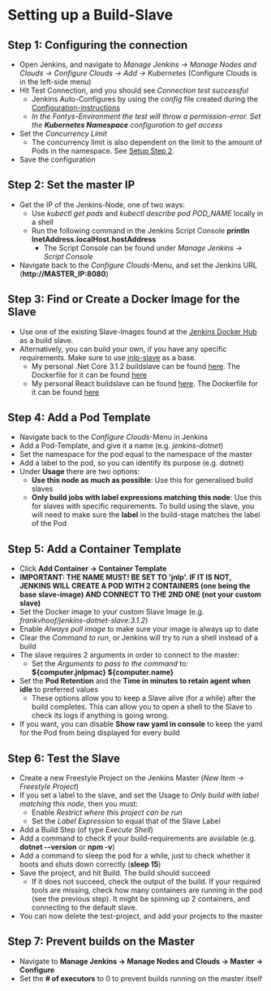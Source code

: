 # Setting up a Build-Slave

## Step 1: Configuring the connection

- Open Jenkins, and navigate to *Manage Jenkins -> Manage Nodes and Clouds -> Configure Clouds -> Add -> Kubernetes* (Configure Clouds is in the left-side menu)
- Hit Test Connection, and you should see *Connection test successful*
  - Jenkins Auto-Configures by using the *config* file created during the [Configuration-instructions](Configuration-Instructions.md)
  - *In the Fontys-Environment the test will throw a permission-error. Set the **Kubernetes Namespace** configuration to get access*
- Set the *Concurrency Limit* 
  - The concurrency limit is also dependent on the limit to the amount of Pods in the namespace. See [Setup Step 2](../docs/Setup-Instructions.md#step-2:-create-a-namespace).
- Save the configuration

## Step 2: Set the master IP

- Get the IP of the Jenkins-Node, one of two ways:
  - Use *kubectl get pods* and *kubectl describe pod POD_NAME* locally in a shell
  - Run the following command in the Jenkins Script Console **println InetAddress.localHost.hostAddress**
    - The Script Console can be found under *Manage Jenkins -> Script Console*
- Navigate back to the *Configure Clouds*-Menu, and set the Jenkins URL (**http://MASTER_IP:8080**)

## Step 3: Find or Create a Docker Image for the Slave

- Use one of the existing Slave-Images found at the [Jenkins Docker Hub](https://hub.docker.com/u/jenkins) as a build slave.
- Alternatively, you can build your own, if you have any specific requirements. Make sure to use [jnlp-slave](https://hub.docker.com/r/jenkins/jnlp-slave) as a base.
  - My personal .Net Core 3.1.2 buildslave can be found [here](https://hub.docker.com/repository/docker/frankvhoof/jenkins-dotnet-slave). The Dockerfile for it can be found [here](../Slaves/DotNet/Dockerfile-DotNet)
  - My personal React buildslave can be found [here](https://hub.docker.com/repository/docker/frankvhoof/jenkins-react-slave). The Dockerfile for it can be found [here](../Slaves/React/Dockerfile-React)

## Step 4: Add a Pod Template

- Navigate back to the *Configure Clouds*-Menu in Jenkins
- Add a Pod-Template, and give it a name (e.g. *jenkins-dotnet*)
- Set the namespace for the pod equal to the namespace of the master
- Add a label to the pod, so you can identify its purpose (e.g. dotnet)
- Under **Usage** there are two options:
  - **Use this node as much as possible**: Use this for generalised build slaves
  - **Only build jobs with label expressions matching this node**: Use this for slaves with specific requirements. To build using the slave, you will need to make sure the **label** in the build-stage matches the label of the Pod

## Step 5: Add a Container Template

- Click **Add Container -> Container Template**
- **IMPORTANT: THE NAME MUST! BE SET TO 'jnlp'. IF IT IS NOT, JENKINS WILL CREATE A POD WITH 2 CONTAINERS (one being the base slave-image) AND CONNECT TO THE 2ND ONE (not your custom slave)**
- Set the Docker image to your custom Slave Image (e.g. *frankvhoof/jenkins-dotnet-slave:3.1.2*)
- Enable *Always pull image* to make sure your image is always up to date
- Clear the *Command to run*, or Jenkins will try to run a shell instead of a build
- The slave requires 2 arguments in order to connect to the master:
  - Set the *Arguments to pass to the command* to: **${computer.jnlpmac} ${computer.name}**
- Set the **Pod Retention** and the **Time in minutes to retain agent when idle** to preferred values
  - These options allow you to keep a Slave alive (for a while) after the build completes. This can allow you to open a shell to the Slave to check its logs if anything is going wrong.
- If you want, you can disable **Show raw yaml in console** to keep the yaml for the Pod from being displayed for every build

## Step 6: Test the Slave

- Create a new Freestyle Project on the Jenkins Master (*New Item -> Freestyle Project*)
- If you set a label to the slave, and set the Usage to *Only build with label matching this node*, then you must:
  - Enable *Restrict where this project can be run*
  - Set the *Label Expression* to equal that of the Slave Label
- Add a Build Step (of type *Execute Shell*)
- Add a command to check if your build-requirements are available (e.g. **dotnet --version** or **npm -v**)
- Add a command to sleep the pod for a while, just to check whether it boots and shuts down correctly (**sleep 15**)
- Save the project, and hit Build. The build should succeed
  - If it does not succeed, check the output of the build. If your required tools are missing, check how many containers are running in the pod (see the previous step). It might be spinning up 2 containers, and connecting to the default slave.
- You can now delete the test-project, and add your projects to the master

## Step 7: Prevent builds on the Master

- Navigate to **Manage Jenkins -> Manage Nodes and Clouds -> Master -> Configure**
- Set the **# of executors** to 0 to prevent builds running on the master itself